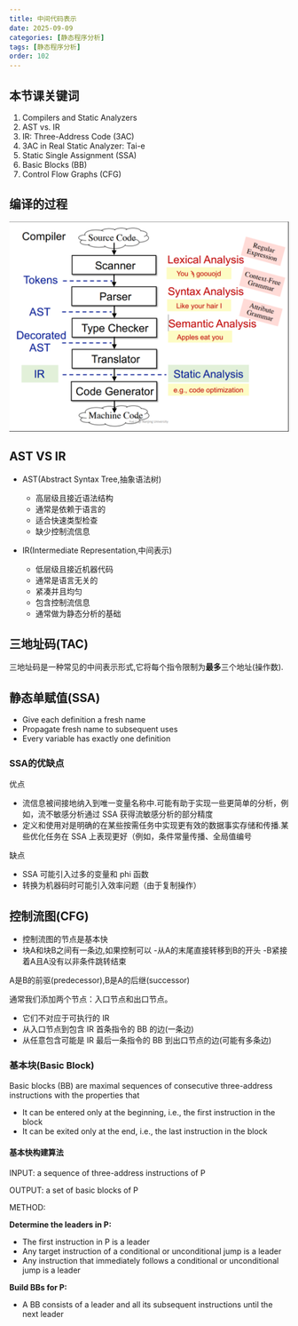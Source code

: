 ```yaml
---
title: 中间代码表示
date: 2025-09-09
categories: [静态程序分析]
tags: [静态程序分析]     
order: 102 
---
```


## 本节课关键词

1. Compilers and Static Analyzers
2. AST vs. IR
3. IR: Three-Address Code (3AC)
4. 3AC in Real Static Analyzer: Tai-e
5. Static Single Assignment (SSA)
6. Basic Blocks (BB)
7. Control Flow Graphs (CFG)

## 编译的过程

![image](../assets/img/静态程序分析/编译过程.png)

## AST VS IR

- AST(Abstract Syntax Tree,抽象语法树)
  - 高层级且接近语法结构
  - 通常是依赖于语言的
  - 适合快速类型检查
  - 缺少控制流信息

- IR(Intermediate Representation,中间表示)
  - 低层级且接近机器代码
  - 通常是语言无关的
  - 紧凑并且均匀
  - 包含控制流信息
  - 通常做为静态分析的基础

## 三地址码(TAC)

三地址码是一种常见的中间表示形式,它将每个指令限制为**最多**三个地址(操作数).

## 静态单赋值(SSA)

- Give each definition a fresh name
- Propagate fresh name to subsequent uses
- Every variable has exactly one definition

### SSA的优缺点

优点

- 流信息被间接地纳入到唯一变量名称中.可能有助于实现一些更简单的分析，例如，流不敏感分析通过 SSA 获得流敏感分析的部分精度
- 定义和使用对是明确的在某些按需任务中实现更有效的数据事实存储和传播.某些优化任务在 SSA 上表现更好（例如，条件常量传播、全局值编号

缺点

- SSA 可能引入过多的变量和 phi 函数
- 转换为机器码时可能引入效率问题（由于复制操作）

## 控制流图(CFG)

- 控制流图的节点是基本快
- 块A和块B之间有一条边,如果控制可以
  -从A的末尾直接转移到B的开头
  -B紧接着A且A没有以非条件跳转结束

A是B的前驱(predecessor),B是A的后继(successor)

通常我们添加两个节点：入口节点和出口节点。

- 它们不对应于可执行的 IR
- 从入口节点到包含 IR 首条指令的 BB 的边(一条边)
- 从任意包含可能是 IR 最后一条指令的 BB 到出口节点的边(可能有多条边)

### 基本块(Basic Block)

Basic blocks (BB) are maximal sequences of consecutive three-address instructions with the properties that

- It can be entered only at the beginning, i.e., the first instruction in the block
- It can be exited only at the end, i.e., the last instruction in the block

#### 基本快构建算法

INPUT: a sequence of three-address instructions of P

OUTPUT: a set of basic blocks of P

METHOD:

**Determine the leaders in P:**

- The first instruction in P is a leader
- Any target instruction of a conditional or unconditional jump is a leader
- Any instruction that immediately follows a conditional or unconditional jump is a leader

**Build BBs for P:**

- A BB consists of a leader and all its subsequent instructions until the next leader
